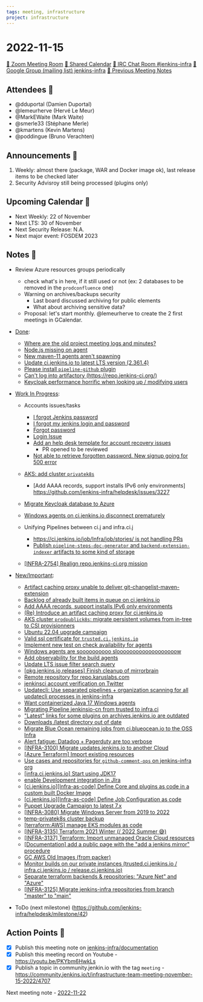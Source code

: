 ```yaml
---
tags: meeting, infrastructure
project: infrastructure
---
```

<!-- markdownlint-disable MD026-->

# 2022-11-15

[:movie_camera: Zoom Meeting Room](https://zoom.us/j/92454301214?pwd=aEVoUi9EanpaakN3L1ZxRlpDQk5Ddz09)
[:calendar: Shared Calendar](https://jenkins.io/event-calendar/)
[:speech_balloon: IRC Chat Room #jenkins-infra](https://jenkins.io/chat/#jenkins-infra)
[:email: Google Group (mailing list) jenkins-infra](https://groups.google.com/g/jenkins-infra)
[🧠 Previous Meeting Notes](https://github.com/jenkins-infra/documentation/blob/main/meetings/2022-11-08.md)

## Attendees 👥

* @dduportal (Damien Duportal)
* @lemeurherve (Hervé Le Meur)
* @MarkEWaite (Mark Waite)
* @smerle33 (Stéphane Merle)
* @kmartens (Kevin Martens)
* @poddingue (Bruno Verachten)

## Announcements :loudspeaker:

1. Weekly: almost there (package, WAR and Docker image ok), last release items to be checked later
2. Security Advisroy still being processed (plugins only)

## Upcoming Calendar 📆

* Next Weekly: 22 of November
* Next LTS: 30 of November
* Next Security Release: N.A.
* Next major event: FOSDEM 2023

## Notes :book:

* Review Azure resources groups periodically
  * check what's in here, if it still used or not (ex: 2 databases to be removed in the `prodconfluence` one)
  * Warning on archives/backups security
      * Last board discussed archiving for public elements
      * What about archiving sensitive data?
  * Proposal: let's start monthly. @lemeurherve to create the 2 first meetings in GCalendar.

* [Done](https://github.com/jenkins-infra/helpdesk/milestone/41?closed=1):
  * [Where are the old project meeting logs and minutes?](https://github.com/jenkins-infra/helpdesk/issues/3226)
  * [Node.js missing on agent](https://github.com/jenkins-infra/helpdesk/issues/3222)
  * [New maven-11 agents aren't spawning](https://github.com/jenkins-infra/helpdesk/issues/3230)
  * [Update ci.jenkins.io to latest LTS version (2.361.4)](https://github.com/jenkins-infra/helpdesk/issues/3234)
  * [Please install `pipeline-github` plugin](https://github.com/jenkins-infra/helpdesk/issues/3233)
  * [Can't log into artifactory (https://repo.jenkins-ci.org/)](https://github.com/jenkins-infra/helpdesk/issues/3229)
  * [Keycloak performance horrific when looking up / modifying users](https://github.com/jenkins-infra/helpdesk/issues/2915)

* [Work In Progress](https://github.com/jenkins-infra/helpdesk/milestone/41):
  * Accounts issues/tasks
    * [I forgot Jenkins password](https://github.com/jenkins-infra/helpdesk/issues/3231)
    * [I forgot my jenkins login and password](https://github.com/jenkins-infra/helpdesk/issues/3232)
    * [Forgot password](https://github.com/jenkins-infra/helpdesk/issues/3225)
    * [Login Issue](https://github.com/jenkins-infra/helpdesk/issues/3224)
    * [Add an help desk template for account recovery issues](https://github.com/jenkins-infra/helpdesk/issues/3205)
        * PR opened to be reviewed
    * [Not able to retrieve forgotten password. New signup going for 500 error](https://github.com/jenkins-infra/helpdesk/issues/3228)
    
  * [AKS: add cluster `privatek8s`](https://github.com/jenkins-infra/helpdesk/issues/2844)
      * [Add AAAA records, support installs IPv6 only environments] https://github.com/jenkins-infra/helpdesk/issues/3227

  * [Migrate Keycloak database to Azure](https://github.com/jenkins-infra/helpdesk/issues/3214)
  * [Windows agents on ci.jenkins.io disconnect prematurely](https://github.com/jenkins-infra/helpdesk/issues/3223)
  * Unifying Pipelines between ci.j and infra.ci.j
      * [https://ci.jenkins.io/job/Infra/job/stories/ is not handling PRs](https://github.com/jenkins-infra/helpdesk/issues/3157)
      * [Publish `pipeline-steps-doc-generator` and `backend-extension-indexer` artifacts to some kind of storage](https://github.com/jenkins-infra/helpdesk/issues/3087)
  
  * [[INFRA-2754] Realign repo.jenkins-ci.org mission](https://github.com/jenkins-infra/helpdesk/issues/2322)
  
 

* [New/Important](https://github.com/jenkins-infra/helpdesk/milestone/10):
  * [Artifact caching proxy unable to deliver git-changelist-maven-extension](https://github.com/jenkins-infra/helpdesk/issues/3221)
  * [Backlog of already built items in queue on ci.jenkins.io](https://github.com/jenkins-infra/helpdesk/issues/3211)
  * [Add AAAA records, support installs IPv6 only environments](https://github.com/jenkins-infra/helpdesk/issues/3227)
  * [(Re) Introduce an artifact caching proxy for ci.jenkins.io](https://github.com/jenkins-infra/helpdesk/issues/2752)
  * [AKS cluster `prodpublick8s`: migrate persistent volumes from in-tree to CSI provisionners](https://github.com/jenkins-infra/helpdesk/issues/3209)
  * [Ubuntu 22.04 upgrade campaign](https://github.com/jenkins-infra/helpdesk/issues/2982)
  * [Valid ssl certificate for `trusted.ci.jenkins.io`](https://github.com/jenkins-infra/helpdesk/issues/3091)
  * [Implement new test on check availability for agents](https://github.com/jenkins-infra/helpdesk/issues/3138)
  * [Windows agents are soooooooooo slooooooooooooooooooow](https://github.com/jenkins-infra/helpdesk/issues/3117)
  * [Add observability for the build agents](https://github.com/jenkins-infra/helpdesk/issues/2769)
  * [Update LTS issue filter search query](https://github.com/jenkins-infra/helpdesk/issues/3137)
  * [[pkg.jenkins.io,releases] Finish cleanup of mirrorbrain](https://github.com/jenkins-infra/helpdesk/issues/2970)
  * [Remote repository for repo.karuslabs.com](https://github.com/jenkins-infra/helpdesk/issues/3115)
  * [jenkinsci account verification on Twitter](https://github.com/jenkins-infra/helpdesk/issues/3151)
  * [Updatecli: Use separated pipelines + organization scanning for all updatecli processes in jenkins-infra](https://github.com/jenkins-infra/helpdesk/issues/2778)
  * [Want containerized Java 17 Windows agents](https://github.com/jenkins-infra/helpdesk/issues/2822)
  * [Migrating Pipeline jenkinsio-cn from trusted to infra.ci](https://github.com/jenkins-infra/helpdesk/issues/3086)
  * ["Latest" links for some plugins on archives.jenkins.io are outdated](https://github.com/jenkins-infra/helpdesk/issues/3128)
  * [Downloads /latest directory out of date](https://github.com/jenkins-infra/helpdesk/issues/3034)
  * [Migrate Blue Ocean remaining jobs from ci.blueocean.io to the OSS Infra](https://github.com/jenkins-infra/helpdesk/issues/2954)
  * [Alert fatigue: Datadog + Pagerduty are too verbose](https://github.com/jenkins-infra/helpdesk/issues/3068)
  * [[INFRA-3100] Migrate updates.jenkins.io to another Cloud](https://github.com/jenkins-infra/helpdesk/issues/2649)
  * [[Azure Terraform] Import existing resources](https://github.com/jenkins-infra/helpdesk/issues/2981)
  * [Use cases and repositories for `github-comment-ops` on jenkins-infra org](https://github.com/jenkins-infra/helpdesk/issues/3074)
  * [[infra.ci.jenkins.io] Start using JDK17](https://github.com/jenkins-infra/helpdesk/issues/3072)
  * [enable Development integration in JIra](https://github.com/jenkins-infra/helpdesk/issues/2985)
  * [[ci.jenkins.io][Infra-as-code] Define Core and plugins as code in a custom built Docker Image](https://github.com/jenkins-infra/helpdesk/issues/3070)
  * [[ci.jenkins.io][Infra-as-code] Define Job Configuration as code](https://github.com/jenkins-infra/helpdesk/issues/3071)
  * [Puppet Upgrade Campaign to latest 7.x](https://github.com/jenkins-infra/helpdesk/issues/3058)
  * [[INFRA-3080]  Migrate Windows Server from 2019 to 2022](https://github.com/jenkins-infra/helpdesk/issues/2629)
  * [temp-privatek8s cluster backup](https://github.com/jenkins-infra/helpdesk/issues/2976)
  * [[terraform:AWS] manage EKS modules as code](https://github.com/jenkins-infra/helpdesk/issues/3022)
  * [[INFRA-3135] Terraform 2021 Winter (/ 2022 Summer 😅)](https://github.com/jenkins-infra/helpdesk/issues/2680)
  * [[INFRA-3137] Terraform: Import unmanaged Oracle Cloud resources](https://github.com/jenkins-infra/helpdesk/issues/2682)
  * [[Documentation] add a public page with the "add a jenkins mirror" procedure](https://github.com/jenkins-infra/helpdesk/issues/2953)
  * [GC AWS Old Images (from packer)](https://github.com/jenkins-infra/helpdesk/issues/2846)
  * [Monitor builds on our private instances (trusted.ci.jenkins.io / infra.ci.jenkins.io / release.ci.jenkins.io)](https://github.com/jenkins-infra/helpdesk/issues/2843)
  * [Separate terraform backends & repositories: "Azure Net" and "Azure"](https://github.com/jenkins-infra/helpdesk/issues/2924)
  * [[INFRA-3125] Migrate jenkins-infra repositories from branch "master" to "main"](https://github.com/jenkins-infra/helpdesk/issues/2671)

* ToDo (next milestone) (https://github.com/jenkins-infra/helpdesk/milestone/42)

## Action Points :muscle:

<!-- How To: https://github.com/jenkins-infra/runbooks/tree/main/meetings -->
* [x] Publish this meeting note on [jenkins-infra/documentation](https://github.com/jenkins-infra/documentation) 
* [x] Publish this meeting record on Youtube - https://youtu.be/PKYbm6HwkLs
* [x] Publish a topic in community.jenkin.io with the tag `meeting` - https://community.jenkins.io/t/infrastructure-team-meeting-november-15-2022/4707

Next meeting note - [2022-11-22](https://github.com/jenkins-infra/documentation/blob/main/meetings/2022-11-22.md) 